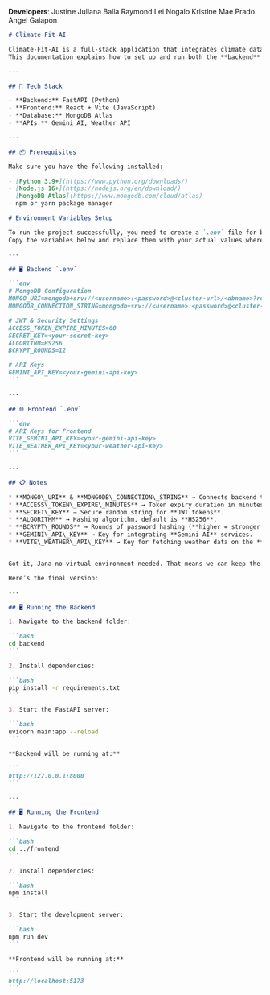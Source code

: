 **Developers**: 
Justine Juliana Balla
Raymond Lei Nogalo
Kristine Mae Prado
Angel Galapon


````markdown
# Climate-Fit-AI

Climate-Fit-AI is a full-stack application that integrates climate data with AI-powered insights.  
This documentation explains how to set up and run both the **backend** (FastAPI) and **frontend** (React + Vite) locally.

---

## 🚀 Tech Stack

- **Backend:** FastAPI (Python)  
- **Frontend:** React + Vite (JavaScript)  
- **Database:** MongoDB Atlas  
- **APIs:** Gemini AI, Weather API  

---

## 📦 Prerequisites

Make sure you have the following installed:

- [Python 3.9+](https://www.python.org/downloads/)
- [Node.js 16+](https://nodejs.org/en/download/)
- [MongoDB Atlas](https://www.mongodb.com/cloud/atlas)
- npm or yarn package manager

# Environment Variables Setup

To run the project successfully, you need to create a `.env` file for both **backend** and **frontend** environments.
Copy the variables below and replace them with your actual values where necessary.

---

## 🖥️ Backend `.env`

```env
# MongoDB Configuration
MONGO_URI=mongodb+srv://<username>:<password>@<cluster-url>/<dbname>?retryWrites=true&w=majority&appName=Cluster0
MONGODB_CONNECTION_STRING=mongodb+srv://<username>:<password>@<cluster-url>/<dbname>?retryWrites=true&w=majority&appName=Cluster0

# JWT & Security Settings
ACCESS_TOKEN_EXPIRE_MINUTES=60
SECRET_KEY=<your-secret-key>
ALGORITHM=HS256
BCRYPT_ROUNDS=12

# API Keys
GEMINI_API_KEY=<your-gemini-api-key>
```

---

## 🌐 Frontend `.env`

```env
# API Keys for Frontend
VITE_GEMINI_API_KEY=<your-gemini-api-key>
VITE_WEATHER_API_KEY=<your-weather-api-key>
```

---

## 📋 Notes

* **MONGO\_URI** & **MONGODB\_CONNECTION\_STRING** → Connects backend to **MongoDB Atlas**.
* **ACCESS\_TOKEN\_EXPIRE\_MINUTES** → Token expiry duration in minutes.
* **SECRET\_KEY** → Secure random string for **JWT tokens**.
* **ALGORITHM** → Hashing algorithm, default is **HS256**.
* **BCRYPT\_ROUNDS** → Rounds of password hashing (**higher = stronger but slower**).
* **GEMINI\_API\_KEY** → Key for integrating **Gemini AI** services.
* **VITE\_WEATHER\_API\_KEY** → Key for fetching weather data on the **frontend** only.


Got it, Jana—no virtual environment needed. That means we can keep the README clean and focus on the actual commands to run backend and frontend. I’ve revised it so it looks professional, minimal, and developer-friendly.

Here’s the final version:

---

## 🖥️ Running the Backend

1. Navigate to the backend folder:

```bash
cd backend
```

2. Install dependencies:

```bash
pip install -r requirements.txt
```

3. Start the FastAPI server:

```bash
uvicorn main:app --reload
```

**Backend will be running at:**

```
http://127.0.0.1:8000
```

---

## 🖥️ Running the Frontend

1. Navigate to the frontend folder:

```bash
cd ../frontend
```

2. Install dependencies:

```bash
npm install
```

3. Start the development server:

```bash
npm run dev
```

**Frontend will be running at:**

```
http://localhost:5173
```



